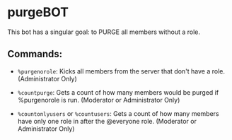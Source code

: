 # purgeBOT

This bot has a singular goal: to PURGE all members without a role. 

## Commands:

- `%purgenorole`: Kicks all members from the server that don't have a role. (Administrator Only)

- `%countpurge`: Gets a count of how many members would be purged if %purgenorole is run. (Moderator or Administrator Only)

- `%countonlyusers` or `%countusers`: Gets a count of how many members have only one role in after the @everyone role. (Moderator or Administrator Only)
